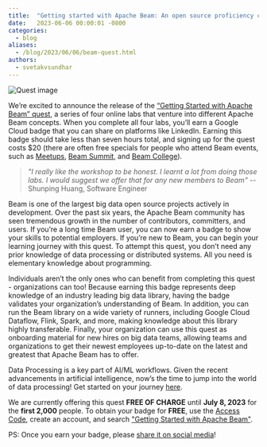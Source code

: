 ```yaml
---
title:  "Getting started with Apache Beam: An open source proficiency credential sponsored by Google Cloud"
date:   2023-06-06 00:00:01 -0800
categories:
  - blog
aliases:
  - /blog/2023/06/06/beam-quest.html
authors:
  - svetakvsundhar
---
```

<!--
Licensed under the Apache License, Version 2.0 (the "License");
you may not use this file except in compliance with the License.
You may obtain a copy of the License at
http://www.apache.org/licenses/LICENSE-2.0
Unless required by applicable law or agreed to in writing, software
distributed under the License is distributed on an "AS IS" BASIS,
WITHOUT WARRANTIES OR CONDITIONS OF ANY KIND, either express or implied.
See the License for the specific language governing permissions and
limitations under the License.
-->

<img class="center-block"
     src="/images/blog/beam-badge-image-scaled.png"
     alt="Quest image">

We’re excited to announce the release of the [“Getting Started with Apache Beam” quest](https://www.cloudskillsboost.google/quests/310), a series of four online labs that venture into different Apache Beam concepts. When you complete all four labs, you’ll earn a Google Cloud badge that you can share on platforms like LinkedIn. Earning this badge should take less than seven hours total, and signing up for the quest costs $20 (there are often free specials for people who attend Beam events, such as [Meetups](https://www.meetup.com/topics/apache-beam/), [Beam Summit](https://beamsummit.org/), and [Beam College](https://beamcollege.dev/)).

> *"I really like the workshop to be honest. I learnt a lot from doing those labs. I would suggest we offer that for any new members to Beam"* -- Shunping Huang, Software Engineer

Beam is one of the largest big data open source projects actively in development. Over the past six years, the Apache Beam community has seen tremendous growth in the number  of contributors, committers, and users. If you’re a long time Beam user, you can now earn a badge to show your skills to potential employers. If you’re new to Beam, you can begin your learning journey with this quest. To attempt this quest, you don’t need any prior knowledge of data processing or distributed systems. All you need is elementary knowledge about programming.

Individuals aren’t the only ones who can benefit from completing this quest -  organizations can too! Because earning this badge represents deep knowledge of an industry leading big data library, having the badge validates your organization’s understanding of Beam. In addition, you can run the Beam library on a wide variety of runners, including Google Cloud Dataflow, Flink, Spark, and more, making knowledge about this library highly transferable. Finally, your organization can use this quest as onboarding material for new hires on big data teams, allowing teams and organizations to get their newest employees up-to-date on the latest and greatest that Apache Beam has to offer.

Data Processing is a key part of AI/ML workflows. Given the recent advancements in artificial intelligence, now’s the time to jump into the world of data processing! Get started on your journey [here](https://www.cloudskillsboost.google/quests/310).

We are currently offering this quest **FREE OF CHARGE** until **July 8, 2023** for the **first 2,000** people. To obtain your badge for **FREE**, use the [Access Code](https://www.cloudskillsboost.google/catalog?qlcampaign=1h-swiss-19), create an account, and search ["Getting Started with Apache Beam"](https://www.cloudskillsboost.google/quests/310).

PS: Once you earn your badge, please [share it on social media](https://support.google.com/qwiklabs/answer/9222527?hl=en&sjid=14905615709060962899-NA)!
